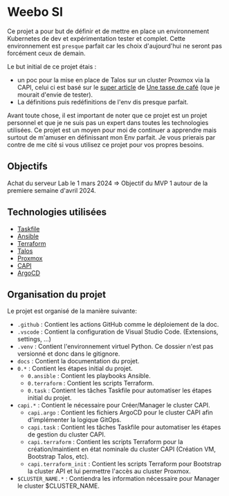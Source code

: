 # Weebo SI

Ce projet a pour but de définir et de mettre en place un environnement Kubernetes de dev et expérimentation tester et complet. Cette environnement est `presque` parfait car les choix d'aujourd'hui ne seront pas forcément ceux de demain.

Le but initial de ce projet étais :

- un poc pour la mise en place de Talos sur un cluster Proxmox via la CAPI, celui ci est basé sur le [super article](https://une-tasse-de.cafe/blog/talos-capi-proxmox/) de [Une tasse de café](https://une-tasse-de.cafe/) (que je mourait d'envie de tester).
- La définitions puis redéfinitions de l'env dis presque parfait.

Avant toute chose, il est important de noter que ce projet est un projet personnel et que je ne suis pas un expert dans toutes les technologies utilisées. Ce projet est un moyen pour moi de continuer a apprendre mais surtout de m'amuser en définissant mon Env parfait. Je vous prierais par contre de me cité si vous utilisez ce projet pour vos propres besoins.

## Objectifs

Achat du serveur Lab le 1 mars 2024 => Objectif du MVP 1 autour de la premiere semaine d'avril 2024.

## Technologies utilisées

- [Taskfile](https://taskfile.dev/#/)
- [Ansible](https://www.ansible.com/)
- [Terraform](https://www.terraform.io/)
- [Talos](https://www.talos.dev/)
- [Proxmox](https://www.proxmox.com/)
- [CAPI](https://cluster-api.sigs.k8s.io/)
- [ArgoCD](https://argoproj.github.io/argo-cd/)

## Organisation du projet

Le projet est organisé de la manière suivante:

- `.github` : Contient les actions GitHub comme le déploiement de la doc.
- `.vscode` : Contient la configuration de Visual Studio Code. (Extensions, settings, ...)
- `.venv` : Contient l'environnement virtuel Python. Ce dossier n'est pas versionné et donc dans le gitignore.
- `docs` : Contient la documentation du projet.
- `0.*` : Contient les étapes initial du projet.
  - `0.ansible` : Contient les playbooks Ansible.
  - `0.terraform` : Contient les scripts Terraform.
  - `0.task` : Contient les tâches Taskfile pour automatiser les étapes initial du projet.
- `capi.*` : Contient le nécessaire pour Créer/Manager le cluster CAPI.
  - `capi.argo` : Contient les fichiers ArgoCD pour le cluster CAPI afin d'implémenter la logique GitOps.
  - `capi.task` : Contient les tâches Taskfile pour automatiser les étapes de gestion du cluster CAPI.
  - `capi.terraform` : Contient les scripts Terraform pour la création/maintient en état nominale du cluster CAPI (Création VM, Bootstrap Talos, etc).
  - `capi.terraform_init` : Contient les scripts Terraform pour Bootstrap la cluster API et lui permettre l'accès au cluster Proxmox.
- `$CLUSTER_NAME.*` : Contiendra les information nécessaire pour Manager le cluster $CLUSTER_NAME.
